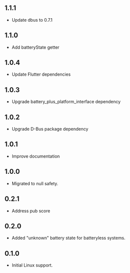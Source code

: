 ## 1.1.1

- Update dbus to 0.7.1

## 1.1.0

- Add batteryState getter

## 1.0.4

- Update Flutter dependencies

## 1.0.3

- Upgrade battery_plus_platform_interface dependency

## 1.0.2

- Upgrade D-Bus package dependency

## 1.0.1

- Improve documentation

## 1.0.0

- Migrated to null safety.

## 0.2.1

- Address pub score

## 0.2.0

- Added "unknown" battery state for batteryless systems.

## 0.1.0

- Initial Linux support.
